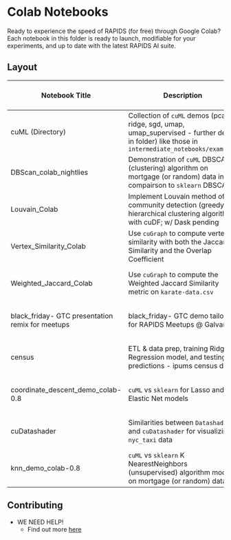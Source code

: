 # Colab Notebooks
Ready to experience the speed of RAPIDS (for free) through Google Colab? Each notebook in this folder is ready to launch, modifiable for your experiments, and up to date with the latest RAPIDS AI suite. 

## Layout
| Notebook Title | Description | Launch in Colab|
|----------------|----------------|----------------|
| cuML (Directory) | Collection of `cuML` demos (pca, ridge, sgd, umap, umap_supervised - further desc in folder) like those in `intermediate_notebooks/examples` |[cuML](https://github.com/rapidsai/notebooks-contrib/tree/master/colab_notebooks/cuml)|
| DBScan_colab_nightlies | Demonstration of `cuML` DBSCAN (clustering) algorithm on mortgage (or random) data in compairson to `sklearn` DBSCAN|[![Google Colab Badge](https://colab.research.google.com/assets/colab-badge.svg)](https://colab.research.google.com/github/rapidsai/notebooks-contrib/blob/master/colab_notebooks/DBScan_colab_nightlies.ipynb)|
| Louvain_Colab | Implement Louvain method of community detection (greedy hierarchical clustering algorithm) with cuDF; w/ Dask pending |[![Google Colab Badge](https://colab.research.google.com/assets/colab-badge.svg)](https://colab.research.google.com/github/rapidsai/notebooks-contrib/blob/master/colab_notebooks/Louvain_Colab.ipynb)|
| Vertex_Similarity_Colab | Use `cuGraph` to compute vertex similarity with both the Jaccard Similarity and the Overlap Coefficient |[![Google Colab Badge](https://colab.research.google.com/assets/colab-badge.svg)](https://colab.research.google.com/github/rapidsai/notebooks-contrib/blob/master/colab_notebooks/Vertex_Similarity_Colab.ipynb)|
| Weighted_Jaccard_Colab | Use `cuGraph` to compute the Weighted Jaccard Similarity metric on `karate-data.csv` |[![Google Colab Badge](https://colab.research.google.com/assets/colab-badge.svg)](https://colab.research.google.com/github/rapidsai/notebooks-contrib/blob/master/colab_notebooks/Weighted_Jaccard_Colab.ipynb)|
| black_friday- GTC presentation remix for meetups | black_friday- GTC demo tailored for RAPIDS Meetups @ Galvanize |[![Google Colab Badge](https://colab.research.google.com/assets/colab-badge.svg)](https://colab.research.google.com/github/rapidsai/notebooks-contrib/blob/master/colab_notebooks/black_friday-%20GTC%20presentation%20remix%20for%20meetups.ipynb)|
| census | ETL & data prep, training Ridge Regression model, and testing predictions - ipums census data |[![Google Colab Badge](https://colab.research.google.com/assets/colab-badge.svg)](https://colab.research.google.com/github/rapidsai/notebooks-contrib/blob/master/colab_notebooks/census.ipynb)|
| coordinate_descent_demo_colab-0.8 | `cuML` vs `sklearn` for Lasso and Elastic Net models |[![Google Colab Badge](https://colab.research.google.com/assets/colab-badge.svg)](https://colab.research.google.com/github/rapidsai/notebooks-contrib/blob/master/colab_notebooks/coordinate_descent_demo_colab-0.8.ipynb)|
| cuDatashader | Similarities between `Datashader` and `cuDatashader` for visualizing `nyc_taxi` data |[![Google Colab Badge](https://colab.research.google.com/assets/colab-badge.svg)](https://colab.research.google.com/github/rapidsai/notebooks-contrib/blob/master/colab_notebooks/cuDatashader.ipynb)|
| knn_demo_colab-0.8 | `cuML` vs `sklearn` K NearestNeighbors (unsupervised) algorithm models on mortgage (or random) data |[![Google Colab Badge](https://colab.research.google.com/assets/colab-badge.svg)](https://colab.research.google.com/github/rapidsai/notebooks-contrib/blob/master/colab_notebooks/knn_demo_colab-0.8.ipynb)|

## Contributing 
- WE NEED HELP!
  - Find out more [here](https://github.com/rapidsai/notebooks-contrib/blob/master/CONTRIBUTING.md)
